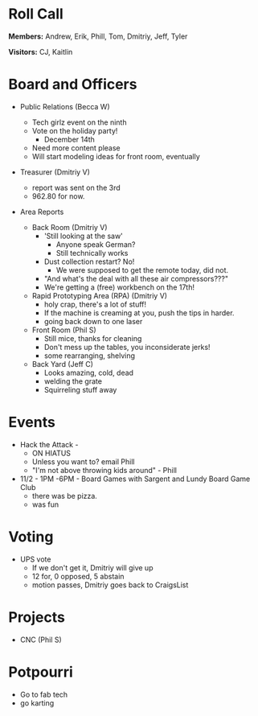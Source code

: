 Roll Call
=========
**Members:** Andrew, Erik, Phill, Tom, Dmitriy, Jeff, Tyler

**Visitors:** CJ, Kaitlin

Board and Officers
==================
- Public Relations (Becca W)
  - Tech girlz event on the ninth
  - Vote on the holiday party!
    - December 14th
  - Need more content please
  - Will start modeling ideas for front room, eventually
  
- Treasurer (Dmitriy V)
  - report was sent on the 3rd
  - 962.80 for now.
  
- Area Reports
  - Back Room (Dmitriy V)
    - 'Still looking at the saw'
      - Anyone speak German?
      - Still technically works
    - Dust collection restart? No!
      - We were supposed to get the remote today, did not.
    - "And what's the deal with all these air compressors???"
    - We're getting a (free) workbench on the 17th!
  - Rapid Prototyping Area (RPA) (Dmitriy V)
    - holy crap, there's a lot of stuff!
    - If the machine is creaming at you, push the tips in harder.
    - going back down to one laser
  - Front Room (Phil S)
    - Still mice, thanks for cleaning
    - Don't mess up the tables, you inconsiderate jerks!
    - some rearranging, shelving
  - Back Yard (Jeff C)
    - Looks amazing, cold, dead
    - welding the grate
    - Squirreling stuff away
    
    
Events
======
- Hack the Attack - 
  - ON HIATUS
  - Unless you want to? email Phill
  - "I'm not above throwing kids around" - Phill
- 11/2 - 1PM -6PM - Board Games with Sargent and Lundy Board Game Club
  - there was be pizza.
  - was fun

Voting
======
- UPS vote
  - If we don't get it, Dmitriy will give up
  - 12 for, 0 opposed, 5 abstain
  - motion passes, Dmitriy goes back to CraigsList

Projects
========
- CNC (Phil S)

Potpourri
=========
- Go to fab tech
- go karting

